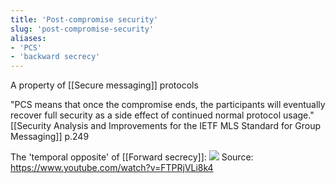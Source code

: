 ```yaml
---
title: 'Post-compromise security'
slug: 'post-compromise-security'
aliases:
- 'PCS'
- 'backward secrecy'
---
```


A property of [[Secure messaging]] protocols

"PCS means that once the compromise ends, the participants will eventually recover full security as a side effect of continued normal protocol usage." [[Security Analysis and Improvements for the IETF MLS Standard for Group Messaging]] p.249

The 'temporal opposite' of [[Forward secrecy]]:
![](https://static.meri.garden/82777d92a1927f0be9ca897738300f79.png)
Source: https://www.youtube.com/watch?v=FTPRjVLi8k4